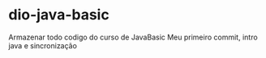 # dio-java-basic
Armazenar todo codigo do curso de JavaBasic
Meu primeiro commit, intro java e sincronização
